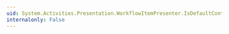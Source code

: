 ```yaml
---
uid: System.Activities.Presentation.WorkflowItemPresenter.IsDefaultContainer
internalonly: False
---
```

